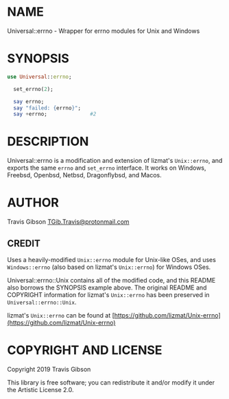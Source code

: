 NAME
====

Universal::errno - Wrapper for errno modules for Unix and Windows

SYNOPSIS
========

```raku
use Universal::errno;

  set_errno(2);

  say errno;
  say "failed: {errno}";
  say +errno;              #2
```

DESCRIPTION
===========

Universal::errno is a modification and extension of lizmat's `Unix::errno`, and exports the same `errno` and `set_errno` interface. It works on Windows, Freebsd, Openbsd, Netbsd, Dragonflybsd, and Macos.

AUTHOR
======

Travis Gibson <TGib.Travis@protonmail.com>

CREDIT
------

Uses a heavily-modified `Unix::errno` module for Unix-like OSes, and uses `Windows::errno` (also based on lizmat's `Unix::errno`) for Windows OSes.

Universal::errno::Unix contains all of the modified code, and this README also borrows the SYNOPSIS example above. The original README and COPYRIGHT information for lizmat's `Unix::errno` has been preserved in `Universal::errno::Unix`.

lizmat's `Unix::errno` can be found at [https://github.com/lizmat/Unix-errno](https://github.com/lizmat/Unix-errno)

COPYRIGHT AND LICENSE
=====================

Copyright 2019 Travis Gibson

This library is free software; you can redistribute it and/or modify it under the Artistic License 2.0.

